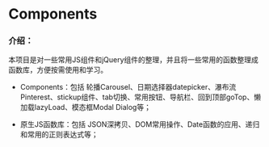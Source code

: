 # Components
### 介绍：
本项目是对一些常用JS组件和jQuery组件的整理，并且将一些常用的函数整理成函数库，方便按需使用和学习。

* Components：包括 轮播Carousel、日期选择器datepicker、瀑布流Pinterest、stickup组件、tab切换、常用按钮、导航栏、回到顶部goTop、懒加载lazyLoad、模态框Modal Dialog等；

* 原生JS函数库：包括 JSON深拷贝、DOM常用操作、Date函数的应用、递归和常用的正则表达式等；
